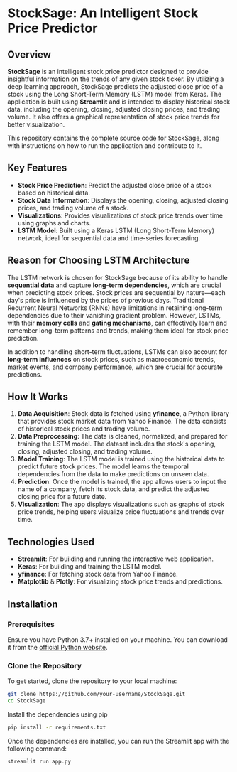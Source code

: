# StockSage: An Intelligent Stock Price Predictor

## Overview

**StockSage** is an intelligent stock price predictor designed to provide insightful information on the trends of any given stock ticker. By utilizing a deep learning approach, StockSage predicts the adjusted close price of a stock using the Long Short-Term Memory (LSTM) model from Keras. The application is built using **Streamlit** and is intended to display historical stock data, including the opening, closing, adjusted closing prices, and trading volume. It also offers a graphical representation of stock price trends for better visualization.

This repository contains the complete source code for StockSage, along with instructions on how to run the application and contribute to it.

## Key Features

- **Stock Price Prediction**: Predict the adjusted close price of a stock based on historical data.
- **Stock Data Information**: Displays the opening, closing, adjusted closing prices, and trading volume of a stock.
- **Visualizations**: Provides visualizations of stock price trends over time using graphs and charts.
- **LSTM Model**: Built using a Keras LSTM (Long Short-Term Memory) network, ideal for sequential data and time-series forecasting.

## Reason for Choosing LSTM Architecture

The LSTM network is chosen for StockSage because of its ability to handle **sequential data** and capture **long-term dependencies**, which are crucial when predicting stock prices. Stock prices are sequential by nature—each day's price is influenced by the prices of previous days. Traditional Recurrent Neural Networks (RNNs) have limitations in retaining long-term dependencies due to their vanishing gradient problem. However, LSTMs, with their **memory cells** and **gating mechanisms**, can effectively learn and remember long-term patterns and trends, making them ideal for stock price prediction.

In addition to handling short-term fluctuations, LSTMs can also account for **long-term influences** on stock prices, such as macroeconomic trends, market events, and company performance, which are crucial for accurate predictions.

## How It Works

1. **Data Acquisition**: Stock data is fetched using **yfinance**, a Python library that provides stock market data from Yahoo Finance. The data consists of historical stock prices and trading volume.
2. **Data Preprocessing**: The data is cleaned, normalized, and prepared for training the LSTM model. The dataset includes the stock's opening, closing, adjusted closing, and trading volume.
3. **Model Training**: The LSTM model is trained using the historical data to predict future stock prices. The model learns the temporal dependencies from the data to make predictions on unseen data.
4. **Prediction**: Once the model is trained, the app allows users to input the name of a company, fetch its stock data, and predict the adjusted closing price for a future date.
5. **Visualization**: The app displays visualizations such as graphs of stock price trends, helping users visualize price fluctuations and trends over time.

## Technologies Used

- **Streamlit**: For building and running the interactive web application.
- **Keras**: For building and training the LSTM model.
- **yfinance**: For fetching stock data from Yahoo Finance.
- **Matplotlib** & **Plotly**: For visualizing stock price trends and predictions.

## Installation

### Prerequisites

Ensure you have Python 3.7+ installed on your machine. You can download it from the [official Python website](https://www.python.org/).

### Clone the Repository

To get started, clone the repository to your local machine:

```bash
git clone https://github.com/your-username/StockSage.git
cd StockSage
```
Install the dependencies using pip
```bash
pip install -r requirements.txt
```

Once the dependencies are installed, you can run the Streamlit app with the following command:

```bash
streamlit run app.py
